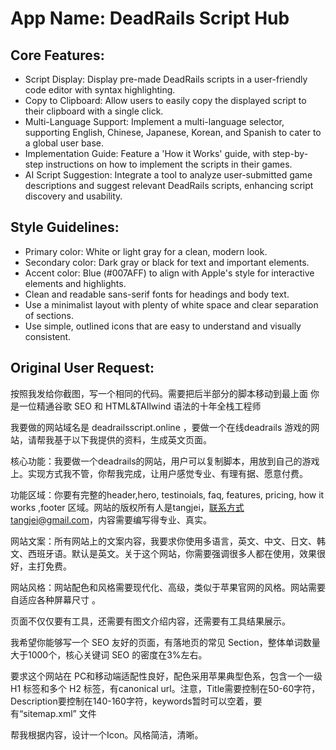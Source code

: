 # **App Name**: DeadRails Script Hub

## Core Features:

- Script Display: Display pre-made DeadRails scripts in a user-friendly code editor with syntax highlighting.
- Copy to Clipboard: Allow users to easily copy the displayed script to their clipboard with a single click.
- Multi-Language Support: Implement a multi-language selector, supporting English, Chinese, Japanese, Korean, and Spanish to cater to a global user base.
- Implementation Guide: Feature a 'How it Works' guide, with step-by-step instructions on how to implement the scripts in their games.
- AI Script Suggestion: Integrate a tool to analyze user-submitted game descriptions and suggest relevant DeadRails scripts, enhancing script discovery and usability.

## Style Guidelines:

- Primary color: White or light gray for a clean, modern look.
- Secondary color: Dark gray or black for text and important elements.
- Accent color: Blue (#007AFF) to align with Apple's style for interactive elements and highlights.
- Clean and readable sans-serif fonts for headings and body text.
- Use a minimalist layout with plenty of white space and clear separation of sections.
- Use simple, outlined icons that are easy to understand and visually consistent.

## Original User Request:
按照我发给你截图，写一个相同的代码。需要把后半部分的脚本移动到最上面
你是一位精通谷歌 SEO 和 HTML&TAIlwind 语法的十年全栈工程师

我要做的网站域名是 deadrailsscript.online ，要做一个在线deadrails 游戏的网站，请帮我基于以下我提供的资料，生成英文页面。

核心功能：我要做一个deadrails的网站，用户可以复制脚本，用放到自己的游戏上。实现方式我不管，你帮我完成，让用户感觉专业、有理有据、愿意付费。

功能区域：你要有完整的header,hero, testinoials, faq, features, pricing, how it works ,footer 区域。网站的版权所有人是tangjei，联系方式tangjei@gmail.com，内容需要编写得专业、真实。

网站文案：所有网站上的文案内容，我要求你使用多语言，英文、中文、日文、韩文、西班牙语。默认是英文。关于这个网站，你需要强调很多人都在使用，效果很好，主打免费。

网站风格：网站配色和风格需要现代化、高级，类似于苹果官网的风格。网站需要自适应各种屏幕尺寸 。

页面不仅仅要有工具，还需要有图文介绍内容，还需要有工具结果展示。

我希望你能够写一个 SEO 友好的页面，有落地页的常见 Section，整体单词数量大于1000个，核心关键词 SEO 的密度在3%左右。

要求这个网站在 PC和移动端适配性良好，配色采用苹果典型色系，包含一个一级 H1 标签和多个 H2 标签，有canonical url。注意，Title需要控制在50-60字符，Description要控制在140-160字符，keywords暂时可以空着，要有“sitemap.xml” 文件

帮我根据内容，设计一个Icon。风格简洁，清晰。
  
